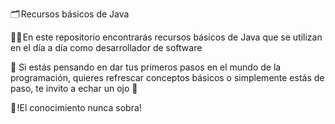 🗂️ Recursos básicos de Java

👨‍💻 En este repositorio encontrarás recursos básicos de Java que se utilizan en el día a día como desarrollador 
de software

🙌 Si estás pensando en dar tus primeros pasos en el mundo de la programación, quieres refrescar conceptos básicos o 
simplemente estás de paso, te invito a echar un ojo 👀

🧠 !El conocimiento nunca sobra!
